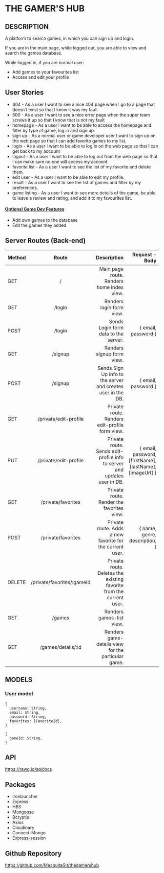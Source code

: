 # THE GAMER'S HUB

## DESCRIPTION

A platform to search games, in which you can sign up and login.

If you are in the main page, while logged out, you are able to view and search the games database.

While logged in, if you are normal user:

- Add games to your favourites list
- Access and edit your profile

## User Stories

- 404 - As a user I want to see a nice 404 page when I go to a page that doesn’t exist so that I know it was my fault
- 500 - As a user I want to see a nice error page when the super team screws it up so that I know that is not my fault
- homepage - As a user I want to be able to access the homepage and filter by type of game, log in and sign up.
- sign up - As a normal user or game developer user I want to sign up on the web page so that I can add favorite games to my list.
- login - As a user I want to be able to log in on the web page so that I can get back to my account
- logout - As a user I want to be able to log out from the web page so that I can make sure no one will access my account
- favorite list - As a user I want to see the list of my favorite and delete them.
- edit user - As a user I want to be able to edit my profile.
- result - As a user I want to see the list of games and filter by my preferences.
- game listing - As a user I want to see more details of the game, be able to leave a review and rating, and add it to my favourites list.

#### <ins> Optional Game Dev Features </ins>

- Add own games to the database
- Edit the games they added

## Server Routes (Back-end)

| Method |           Route            |                                                              Description |                                           Request - Body |
| ------ | :------------------------: | -----------------------------------------------------------------------: | -------------------------------------------------------: |
| GET    |             /              |                                Main page route. Renders home index view. |
| GET    |           /login           |                                                 Renders login form view. |
| POST   |           /login           |                                     Sends Login form data to the server. |                                      { email, password } |
| GET    |          /signup           |                                                Renders signup form view. |
| POST   |          /signup           |             Sends Sign Up info to the server and creates user in the DB. |                                      { email, password } |
| GET    |   /private/edit-profile    |                           Private route. Renders edit-profile form view. |
| PUT    |   /private/edit-profile    | Private route. Sends edit-profile info to server and updates user in DB. | { email, password, [firstName], [lastName], [imageUrl] } |
| GET    |     /private/favorites     |                                Private route. Render the favorites view. |
| POST   |     /private/favorites     |                 Private route. Adds a new favorite for the current user. |                            { name, genre, description, } |
| DELETE | /private/favorites/:gameId |      Private route. Deletes the existing favorite from the current user. |
| GET    |           /games           |                                                 Renders games-list view. |
| GET    |     /games/details/:id     |                       Renders game-details view for the particular game. |

## MODELS

### User model

```
{
  username: String,
  email: String,
  password: String,
  favorites: [FavoriteId],
}

```

```
{
  gameId: String,
}
```

## API

https://rawg.io/apidocs

## Packages

- Ironlauncher
- Express
- HBS
- Mongoose
- Bcryptjs
- Axios
- Cloudinary
- Connect-Mongo
- Express-session

## Github Repository

https://github.com/MesquitaGit/thegamershub
